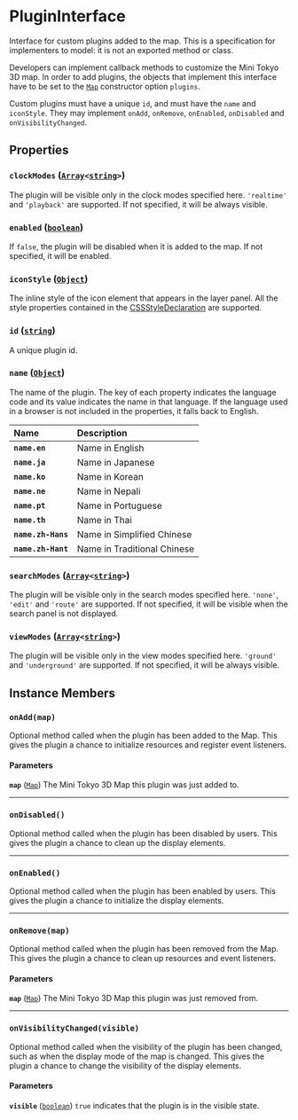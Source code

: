 # PluginInterface

Interface for custom plugins added to the map. This is a specification for implementers to model: it is not an exported method or class.

Developers can implement callback methods to customize the Mini Tokyo 3D map. In order to add plugins, the objects that implement this interface have to be set to the [`Map`](./map.md) constructor option `plugins`.

Custom plugins must have a unique `id`, and must have the `name` and `iconStyle`. They may implement `onAdd`, `onRemove`, `onEnabled`, `onDisabled` and `onVisibilityChanged`.

## Properties

### **`clockModes`** ([`Array`](https://developer.mozilla.org/docs/Web/JavaScript/Reference/Global_Objects/Array)`<`[`string`](https://developer.mozilla.org/docs/Web/JavaScript/Reference/Global_Objects/String)`>`)

The plugin will be visible only in the clock modes specified here. `'realtime'` and `'playback'` are supported. If not specified, it will be always visible.

### **`enabled`** ([`boolean`](https://developer.mozilla.org/docs/Web/JavaScript/Reference/Global_Objects/Boolean))

If `false`, the plugin will be disabled when it is added to the map. If not specified, it will be enabled.

### **`iconStyle`** ([`Object`](https://developer.mozilla.org/en-US/docs/Web/API/CSSStyleDeclaration))

The inline style of the icon element that appears in the layer panel. All the style properties contained in the [CSSStyleDeclaration](https://developer.mozilla.org/docs/Web/API/CSSStyleDeclaration) are supported.

### **`id`** ([`string`](https://developer.mozilla.org/docs/Web/JavaScript/Reference/Global_Objects/String))

A unique plugin id.

### **`name`** ([`Object`](https://developer.mozilla.org/docs/Web/JavaScript/Reference/Global_Objects/Object))

The name of the plugin. The key of each property indicates the language code and its value indicates the name in that language. If the language used in a browser is not included in the properties, it falls back to English.

Name | Description
:-- | :--
**`name.en`** | Name in English
**`name.ja`** | Name in Japanese
**`name.ko`** | Name in Korean
**`name.ne`** | Name in Nepali
**`name.pt`** | Name in Portuguese
**`name.th`** | Name in Thai
**`name.zh-Hans`** | Name in Simplified Chinese
**`name.zh-Hant`** | Name in Traditional Chinese

### **`searchModes`** ([`Array`](https://developer.mozilla.org/docs/Web/JavaScript/Reference/Global_Objects/Array)`<`[`string`](https://developer.mozilla.org/docs/Web/JavaScript/Reference/Global_Objects/String)`>`)

The plugin will be visible only in the search modes specified here. `'none'`, `'edit'` and `'route'` are supported. If not specified, it will be visible when the search panel is not displayed.

### **`viewModes`** ([`Array`](https://developer.mozilla.org/docs/Web/JavaScript/Reference/Global_Objects/Array)`<`[`string`](https://developer.mozilla.org/docs/Web/JavaScript/Reference/Global_Objects/String)`>`)

The plugin will be visible only in the view modes specified here. `'ground'` and `'underground'` are supported. If not specified, it will be always visible.

## Instance Members

### **`onAdd(map)`**

Optional method called when the plugin has been added to the Map. This gives the plugin a chance to initialize resources and register event listeners.

#### Parameters

**`map`** ([`Map`](./map.md)) The Mini Tokyo 3D Map this plugin was just added to.

---

### **`onDisabled()`**

Optional method called when the plugin has been disabled by users. This gives the plugin a chance to clean up the display elements.

---

### **`onEnabled()`**

Optional method called when the plugin has been enabled by users. This gives the plugin a chance to initialize the display elements.

---

### **`onRemove(map)`**

Optional method called when the plugin has been removed from the Map. This gives the plugin a chance to clean up resources and event listeners.

#### Parameters

**`map`** ([`Map`](./map.md)) The Mini Tokyo 3D Map this plugin was just removed from.

---

### **`onVisibilityChanged(visible)`**

Optional method called when the visibility of the plugin has been changed, such as when the display mode of the map is changed. This gives the plugin a chance to change the visibility of the display elements.

#### Parameters

**`visible`** ([`boolean`](https://developer.mozilla.org/docs/Web/JavaScript/Reference/Global_Objects/Boolean)) `true` indicates that the plugin is in the visible state.
